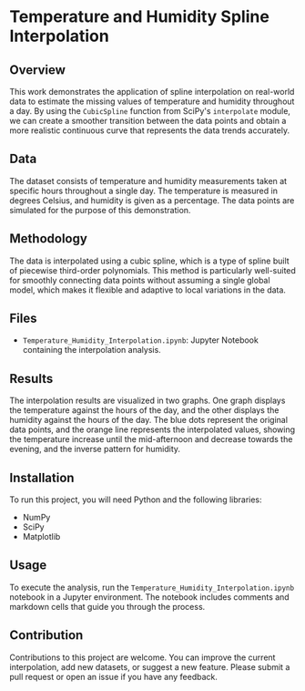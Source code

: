 # Temperature and Humidity Spline Interpolation

## Overview
This work demonstrates the application of spline interpolation on real-world data to estimate the missing values of temperature and humidity throughout a day. By using the `CubicSpline` function from SciPy's `interpolate` module, we can create a smoother transition between the data points and obtain a more realistic continuous curve that represents the data trends accurately.

## Data
The dataset consists of temperature and humidity measurements taken at specific hours throughout a single day. The temperature is measured in degrees Celsius, and humidity is given as a percentage. The data points are simulated for the purpose of this demonstration.

## Methodology
The data is interpolated using a cubic spline, which is a type of spline built of piecewise third-order polynomials. This method is particularly well-suited for smoothly connecting data points without assuming a single global model, which makes it flexible and adaptive to local variations in the data.

## Files
- `Temperature_Humidity_Interpolation.ipynb`: Jupyter Notebook containing the interpolation analysis.

## Results
The interpolation results are visualized in two graphs. One graph displays the temperature against the hours of the day, and the other displays the humidity against the hours of the day. The blue dots represent the original data points, and the orange line represents the interpolated values, showing the temperature increase until the mid-afternoon and decrease towards the evening, and the inverse pattern for humidity.

## Installation
To run this project, you will need Python and the following libraries:
- NumPy
- SciPy
- Matplotlib

## Usage
To execute the analysis, run the `Temperature_Humidity_Interpolation.ipynb` notebook in a Jupyter environment. The notebook includes comments and markdown cells that guide you through the process.

## Contribution
Contributions to this project are welcome. You can improve the current interpolation, add new datasets, or suggest a new feature. Please submit a pull request or open an issue if you have any feedback.
